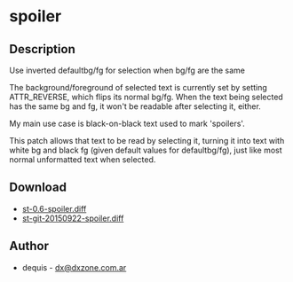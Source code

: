 spoiler
=======

Description
-----------

Use inverted defaultbg/fg for selection when bg/fg are the same

The background/foreground of selected text is currently set by setting
ATTR_REVERSE, which flips its normal bg/fg. When the text being selected
has the same bg and fg, it won't be readable after selecting it, either.

My main use case is black-on-black text used to mark 'spoilers'.

This patch allows that text to be read by selecting it, turning it into
text with white bg and black fg (given default values for defaultbg/fg),
just like most normal unformatted text when selected.

Download
--------

 * [st-0.6-spoiler.diff](st-0.6-spoiler.diff)
 * [st-git-20150922-spoiler.diff](st-git-20150922-spoiler.diff)

Author
------

 * dequis - dx@dxzone.com.ar
